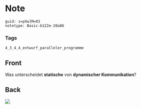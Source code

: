 # Note
```
guid: s=pXw]M=03
notetype: Basic-b122e-20a86
```

### Tags
```
4_3_4_4_entwurf_paralleler_programme
```

## Front
Was unterscheidet <b>statische</b> von <b>dynamischer
Kommunikation</b>?

## Back
<img src="paste-0c8e8f847a0df8833c6567761cc428ab2fedd65c.jpg">
